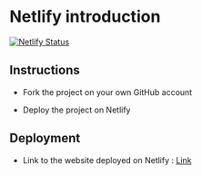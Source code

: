 # Netlify introduction

[![Netlify Status](https://api.netlify.com/api/v1/badges/ffe539fc-d6b5-4f75-a42c-f913d716dfed/deploy-status)](https://app.netlify.com/sites/quirky-bhaskara/deploys)

## Instructions

* Fork the project on your own GitHub account

* Deploy the project on Netlify

## Deployment

* Link to the website deployed on Netlify : [Link]()